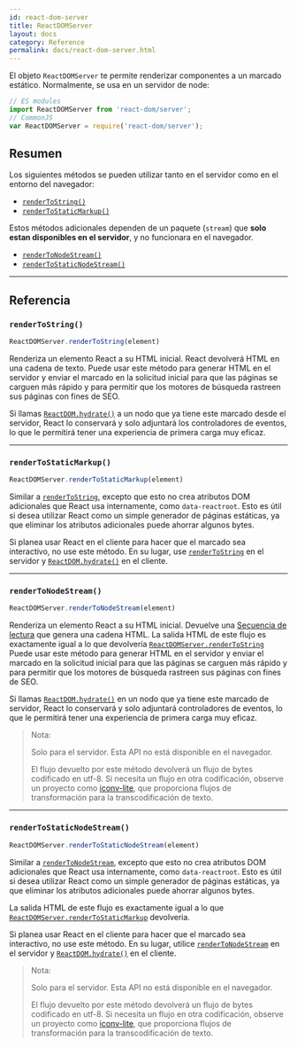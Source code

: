 ```yaml
---
id: react-dom-server
title: ReactDOMServer
layout: docs
category: Reference
permalink: docs/react-dom-server.html
---
```


El objeto `ReactDOMServer` te permite renderizar componentes a un marcado estático. Normalmente, se usa en un servidor de node:

```js
// ES modules
import ReactDOMServer from 'react-dom/server';
// CommonJS
var ReactDOMServer = require('react-dom/server');
```

## Resumen

Los siguientes métodos se pueden utilizar tanto en el servidor como en el entorno del navegador:

- [`renderToString()`](#rendertostring)
- [`renderToStaticMarkup()`](#rendertostaticmarkup)

Estos métodos adicionales dependen de un paquete (`stream`) que **solo estan disponibles en el servidor**, y no funcionara en el navegador.

- [`renderToNodeStream()`](#rendertonodestream)
- [`renderToStaticNodeStream()`](#rendertostaticnodestream)

* * *

## Referencia

### `renderToString()`

```javascript
ReactDOMServer.renderToString(element)
```

Renderiza un elemento React a su HTML inicial. React devolverá HTML en una cadena de texto. Puede usar este método para generar HTML en el servidor y enviar el marcado en la solicitud inicial para que las páginas se carguen más rápido y para permitir que los motores de búsqueda rastreen sus páginas con fines de SEO.

Si llamas [`ReactDOM.hydrate()`](/docs/react-dom.html#hydrate) a un nodo que ya tiene este marcado desde el servidor, React lo conservará y solo adjuntará los controladores de eventos, lo que le permitirá tener una experiencia de primera carga muy eficaz.

* * *

### `renderToStaticMarkup()`

```javascript
ReactDOMServer.renderToStaticMarkup(element)
```

Similar a [`renderToString`](#rendertostring), excepto que esto no crea atributos DOM adicionales que React usa internamente, como `data-reactroot`. Esto es útil si desea utilizar React como un simple generador de páginas estáticas, ya que eliminar los atributos adicionales puede ahorrar algunos bytes.

Si planea usar React en el cliente para hacer que el marcado sea interactivo, no use este método. En su lugar, use [`renderToString`](#rendertostring)  en el servidor y [`ReactDOM.hydrate()`](/docs/react-dom.html#hydrate) en el cliente.

* * *

### `renderToNodeStream()`

```javascript
ReactDOMServer.renderToNodeStream(element)
```

Renderiza un elemento React a su HTML inicial. Devuelve una [Secuencia de lectura](https://nodejs.org/api/stream.html#stream_readable_streams) que genera una cadena HTML. La salida HTML de este flujo es exactamente igual a lo que devolvería [`ReactDOMServer.renderToString`](#rendertostring) Puede usar este método para generar HTML en el servidor y enviar el marcado en la solicitud inicial para que las páginas se carguen más rápido y para permitir que los motores de búsqueda rastreen sus páginas con fines de SEO.

Si llamas [`ReactDOM.hydrate()`](/docs/react-dom.html#hydrate) en un nodo que ya tiene este marcado de servidor, React lo conservará y solo adjuntará controladores de eventos, lo que le permitirá tener una experiencia de primera carga muy eficaz.

> Nota:
>
> Solo para el servidor. Esta API no está disponible en el navegador.
>
> El flujo devuelto por este método devolverá un flujo de bytes codificado en utf-8. Si necesita un flujo en otra codificación, observe un proyecto como [iconv-lite](https://www.npmjs.com/package/iconv-lite), que proporciona flujos de transformación para la transcodificación de texto.

* * *

### `renderToStaticNodeStream()`

```javascript
ReactDOMServer.renderToStaticNodeStream(element)
```

Similar a [`renderToNodeStream`](#rendertonodestream), excepto que esto no crea atributos DOM adicionales que React usa internamente, como `data-reactroot`. Esto es útil si desea utilizar React como un simple generador de páginas estáticas, ya que eliminar los atributos adicionales puede ahorrar algunos bytes.

La salida HTML de este flujo es exactamente igual a lo que [`ReactDOMServer.renderToStaticMarkup`](#rendertostaticmarkup) devolveria.

Si planea usar React en el cliente para hacer que el marcado sea interactivo, no use este método. En su lugar, utilice [`renderToNodeStream`](#rendertonodestream) en el servidor y [`ReactDOM.hydrate()`](/docs/react-dom.html#hydrate) en el cliente.

> Nota:
>
> Solo para el servidor. Esta API no está disponible en el navegador.
>
> El flujo devuelto por este método devolverá un flujo de bytes codificado en utf-8. Si necesita un flujo en otra codificación, observe un proyecto como [iconv-lite](https://www.npmjs.com/package/iconv-lite), que proporciona flujos de transformación para la transcodificación de texto.
